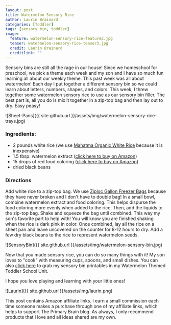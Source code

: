 ```yaml
---
layout: post
title: Watermelon Sensory Rice
author: Laurin Brainard
categories: [Toddler]
tags: [sensory bin, toddler]
image:
  feature: watermelon-sensory-rice-feature2.jpg
  teaser: watermelon-sensory-rice-teaser3.jpg
  credit: Laurin Brainard
  creditlink: ""
---
```

Sensory bins are still all the rage in our house! Since we homeschool for preschool, we pick a theme each week and my son and I have so much fun learning all about our weekly theme. This past week was all about watermelon! Each day I put together a different sensory bin so we could learn about letters, numbers, shapes, and colors. This week, I threw together some watermelon sensory rice to use as our sensory bin filler. The best part is, all you do is mix it together in a zip-top bag and then lay out to dry. Easy peasy! 

![Sheet-Pans]({{ site.github.url }}/assets/img/watermelon-sensory-rice-trays.jpg) 
### Ingredients:
- 2 pounds white rice (we use [Mahatma Organic White Rice](https://amzn.to/2KNZWSN) because it is inexpensive)
- 1.5 tbsp. watermelon extract ([click here to buy on Amazon](https://amzn.to/31UQMJU))
- 15 drops of red food coloring ([click here to buy on Amazon](https://amzn.to/2zfmll6))
- dried black beans

### Directions
Add white rice to a zip-top bag. We use [Ziploc Gallon Freezer Bags](https://amzn.to/31XpoL1) because they have never broken and I don't have to double bag! In a small bowl, combine watermelon extract and food coloring. This helps dispurse the food coloring more evenly when added to the rice. Then, add the liquids to the zip-top bag. Shake and squeeze the bag until combined. This way my son's favorite part to help with! You will know you are finished shaking when the rice is dark pink in color. Once combined, lay all the rice on a sheet pan and leave uncovered on the counter for 8-12 hours to dry. Add a few dry black beans to the rice to represent watermelon seeds. 

<script type="text/javascript">
amzn_assoc_placement = "adunit0";
amzn_assoc_tracking_id = "theprimarybra-20";
amzn_assoc_ad_mode = "manual";
amzn_assoc_ad_type = "smart";
amzn_assoc_marketplace = "amazon";
amzn_assoc_region = "US";
amzn_assoc_linkid = "944f57c28d960ee95a47a24221e93919";
amzn_assoc_search_bar = "true";
amzn_assoc_title = "Grab these items to make your sensory rice!";
amzn_assoc_asins = "B006K3RKEU,B07F2TFN7R,B00U5FNLQA,B003UEGZNE";
</script>
<script src="//z-na.amazon-adsystem.com/widgets/onejs?MarketPlace=US"></script>

![SensoryBin]({{ site.github.url }}/assets/img/watermelon-sensory-bin.jpg)

Now that you made sensory rice, you can do so many things with it! My son loves to "cook" with measuring cups, spoons, and small dishes. You can also [click here](https://www.teacherspayteachers.com/Product/Toddler-Lesson-Plans-Watermelon-Themed-Lessons-4762010?utm_source=TPB%20Blog&utm_campaign=20190820%20Watermelon%20Sensory%20Bins) to grab my sensory bin printables in my Watermelon Themed Toddler School Unit.

I hope you love playing and learning with your little ones!

![Laurin]({{ site.github.url }}/assets/img/laurin.png)

This post contains Amazon affiliate links. I earn a small commission each time someone makes a purchase through one of my affiliate links, which helps to support The Primary Brain blog. As always, I only recommend products that I love and all ideas shared are my own. 